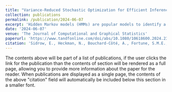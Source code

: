```yaml
---
title: "Variance-Reduced Stochastic Optimization for Efficient Inference of Hidden Markov Models"
collection: publications
permalink: /publication/2024-06-07
excerpt: 'Hidden Markov models (HMMs) are popular models to identify a finite number of latent states from sequential data. However, fitting them to large datasets can be computationally demanding because most likelihood maximization techniques require iterating through the entire underlying dataset for every parameter update. We propose a novel optimization algorithm that updates the parameters of an HMM without iterating through the entire dataset. Namely, we combine a partial E step with variance-reduced stochastic optimization within the M step. We prove the algorithm converges under certain regularity conditions. We test our algorithm empirically using a simulation study as well as a case study of kinematic data collected using suction-cup attached biologgers from eight northern resident killer whales (Orcinus orca) off the western coast of Canada. In both, our algorithm converges in fewer epochs, with less computation time, and to regions of higher likelihood compared to standard numerical optimization techniques. Our algorithm allows practitioners to fit complicated HMMs to large time-series datasets more efficiently than existing baselines. Supplemental materials are available online.'
date: '2024-06-07'
venue: 'The Journal of Computational and Graphical Statistics'
paperurl: 'https://www.tandfonline.com/doi/abs/10.1080/10618600.2024.2350476'
citation: 'Sidrow, E., Heckman, N., Bouchard-Côté, A., Fortune, S.M.E., Trites, A.W., and Auger-Méthé, M. (2024). Variance-reduced stochastic optimization for efficient inference of hidden Markov models. Journal of Computational and Graphical Statistics, 1-39'
---
```


The contents above will be part of a list of publications, if the user clicks the link for the publication than the contents of section will be rendered as a full page, allowing you to provide more information about the paper for the reader. When publications are displayed as a single page, the contents of the above "citation" field will automatically be included below this section in a smaller font.
